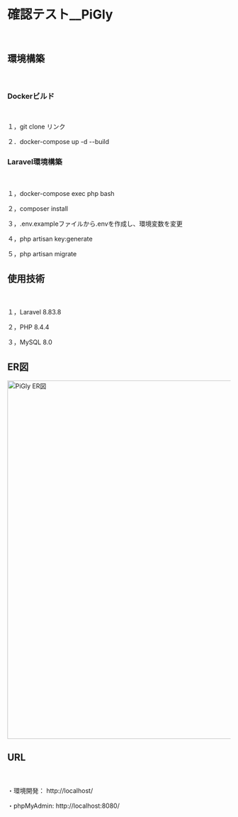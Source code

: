 <h1>確認テスト__PiGly</h1>

<br>
<h2>環境構築</h2>
<br>

<h3>Dockerビルド</h3>
<br>

１，git clone リンク　


２．docker-compose up -d --build　
<br>




<h3>Laravel環境構築</h3>　
<br>

１，docker-compose exec php bash　　


２，composer install　


３，.env.exampleファイルから.envを作成し、環境変数を変更　


４，php artisan key:generate　


５，php artisan migrate　





<h2>使用技術</h2>　
<br>

１，Laravel 8.83.8　　


２，PHP 8.4.4　


３，MySQL 8.0　
<br>

<h2>ER図</h2>
<img width="682" height="808" alt="PiGly ER図" src="https://github.com/user-attachments/assets/3c909e6a-ba9b-4760-9d12-26276c900270" />



<h2>URL</h2>　　
<br>

・環境開発：  http://localhost/　


・phpMyAdmin:  http://localhost:8080/　
